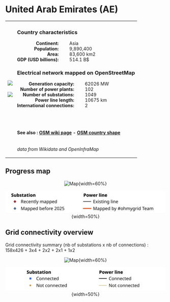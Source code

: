# United Arab Emirates (AE)

<table width="90%">
<tr>
<td>
<img src="http://commons.wikimedia.org/wiki/Special:FilePath/Flag%20of%20the%20United%20Arab%20Emirates.svg" width="250">
<br><br>
<img src="http://commons.wikimedia.org/wiki/Special:FilePath/United%20Arab%20Emirates%20on%20the%20globe%20%28United%20Arab%20Emirates%20centered%29.svg" width="250"></td>
<td>
<h3>Country characteristics</h3>
<div style="display: inline-block;text-align:right;margin-right:30px;font-weight: bold;">
Continent:<br>Population:<br>Area:<br>GDP (USD billions):
</div>
<div style="display: inline-block;">
Asia<br>9,890,400<br>83,600 km2<br>514.1 B$
</div>
<h3>Electrical network mapped on OpenStreetMap</h3>
<div style="display: inline-block;text-align:right;margin-right:30px;font-weight: bold;">Generation capacity:<br>
Number of power plants:<br>
Number of substations:<br>
Power line length:<br>
International connections:<br>
</div>
<div style="display: inline-block;">62026 MW<br>
102<br>
1049<br>
10675 km<br>
2<br>
</div>

<br><br><h4>See also :
<a href="https://wiki.openstreetmap.org/wiki/Power_networks/United Arab Emirates" target="_blank">OSM wiki page</a> -
<a href="https://openstreetmap.org/relation/307763" target="_blank">OSM country shape</a>
</h4>

<br><i>data from Wikidata and OpenInfraMap</i>
</td>
</tr>
</table>


## Progress map

<center>

![Map](https://raw.githubusercontent.com/ben10dynartio/ohmygrid-website-files/refs/heads/main/docs/images/maps_countries/AE/high-voltage-network.jpg){width=60%}

![Map](../images/maps_countries_legend_progress.jpg){width=50%}

</center>



## Grid connectivity overview

Grid connectivity summary (nb of substations x nb of connections) :<br>158x426 + 3x4 + 2x2 + 2x1 + 1x2

<center>

![Map](https://raw.githubusercontent.com/ben10dynartio/ohmygrid-website-files/refs/heads/main/docs/images/maps_countries/AE/grid-connectivity.jpg){width=60%}

![Map](../images/maps_countries_legend_grid.jpg){width=50%}

</center>

